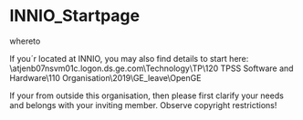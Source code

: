 # INNIO_Startpage
whereto

If you´r located at INNIO, you may also find details to start here:
\\atjenb07nsvm01c.logon.ds.ge.com\Technology\TP\120 TPSS Software and Hardware\110 Organisation\2019\GE_leave\OpenGE

If your from outside this organisation, then please first clarify your needs and belongs with your inviting member.
Observe copyright restrictions!
